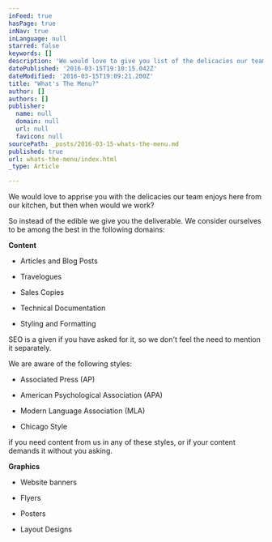 ```yaml
---
inFeed: true
hasPage: true
inNav: true
inLanguage: null
starred: false
keywords: []
description: 'We would love to give you list of the delicacies our team enjoys here from our kitchen, but then when would we work?'
datePublished: '2016-03-15T19:10:15.042Z'
dateModified: '2016-03-15T19:09:21.200Z'
title: "What's The Menu?"
author: []
authors: []
publisher:
  name: null
  domain: null
  url: null
  favicon: null
sourcePath: _posts/2016-03-15-whats-the-menu.md
published: true
url: whats-the-menu/index.html
_type: Article

---
```

We would love to apprise you with the delicacies our team enjoys here from our kitchen, but then when would we work?

So instead of the edible we give you the deliverable. We consider ourselves to be among the best in the following domains:

**Content**

- Articles and Blog Posts

- Travelogues

- Sales Copies

- Technical Documentation

- Styling and Formatting

SEO is a given if you have asked for it, so we don't feel the need to mention it separately.

We are aware of the following styles:

- Associated Press (AP)

- American Psychological Association (APA)

- Modern Language Association (MLA)

- Chicago Style

if you need content from us in any of these styles, or if your content demands it without you asking.

**Graphics**

- Website banners

- Flyers

- Posters

- Layout Designs